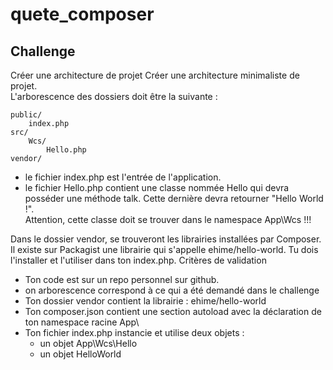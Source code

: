 # quete_composer

## Challenge
Créer une architecture de projet
Créer une architecture minimaliste de projet.  
L'arborescence des dossiers doit être la suivante :
```
public/
    index.php
src/
    Wcs/
        Hello.php
vendor/
```
* le fichier index.php est l'entrée de l'application.
* le fichier Hello.php contient une classe nommée Hello qui devra posséder une méthode talk. Cette dernière devra retourner "Hello World !".  
Attention, cette classe doit se trouver dans le namespace App\Wcs !!!

Dans le dossier vendor, se trouveront les librairies installées par Composer. Il existe sur Packagist une librairie qui s'appelle ehime/hello-world. Tu dois l'installer et l'utiliser dans ton index.php.
Critères de validation
* Ton code est sur un repo personnel sur github.
* on arborescence correspond à ce qui a été demandé dans le challenge
* Ton dossier vendor contient la librairie : ehime/hello-world
* Ton composer.json contient une section autoload avec la déclaration de ton namespace racine App\
* Ton fichier index.php instancie et utilise deux objets :
  * un objet App\Wcs\Hello
  * un objet HelloWorld
